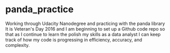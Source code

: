 # panda_practice
Working through Udacity Nanodegree and practicing with the panda library
It is Veteran's Day 2016 and I am beginning to set up a Github code repo so that as I continue to learn the polish my skills as a data analyst I can keep track of how my code is progressing in efficiency, accuracy, and complexity.
